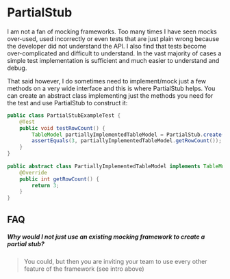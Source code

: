 # PartialStub

I am not a fan of mocking frameworks. Too many times I have seen mocks over-used, used incorrectly or even tests that 
are just plain wrong because the developer did not understand the API. I also find that tests become over-complicated 
and difficult to understand. In the vast majority of cases a simple test implementation is sufficient and much easier 
to understand and debug.

That said however, I do sometimes need to implement/mock just a few methods on a very wide interface and this is where 
PartialStub helps. You can create an abstract class implementing just the methods you need for the test and use PartialStub 
to construct it:

```java
public class PartialStubExampleTest {
    @Test
    public void testRowCount() {
        TableModel partiallyImplementedTableModel = PartialStub.create(PartiallyImplementedTableModel.class);
        assertEquals(3, partiallyImplementedTableModel.getRowCount());
    }
}
        
public abstract class PartiallyImplementedTableModel implements TableModel {
    @Override
    public int getRowCount() {
        return 3;
    }
}
```

## FAQ

##### Why would I not just use an existing mocking framework to create a partial stub?
> You could, but then you are inviting your team to use every other feature of the framework (see intro above)
